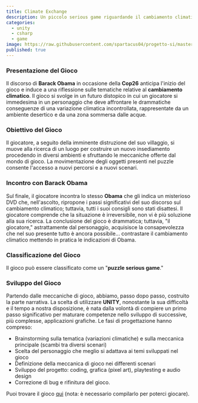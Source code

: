 ```yaml
---
title: Climate Exchange
description: Un piccolo serious game riguardande il cambiamento climatico.
categories:
  - unity
  - csharp
  - game
image: https://raw.githubusercontent.com/spartacus04/progetto-si/master/Assets/Assets/face.png
published: true
---
```


### Presentazione del Gioco

Il discorso di **Barack Obama** in occasione della **Cop26** anticipa l'inizio del gioco e induce a una riflessione sulle tematiche relative al **cambiamento climatico**. Il gioco si svolge in un futuro distopico in cui un giocatore si immedesima in un personaggio che deve affrontare le drammatiche conseguenze di una variazione climatica incontrollata, rappresentate da un ambiente desertico e da una zona sommersa dalle acque.

### Obiettivo del Gioco

Il giocatore, a seguito della imminente distruzione del suo villaggio, si muove alla ricerca di un luogo per costruire un nuovo insediamento procedendo in diversi ambienti e sfruttando le meccaniche offerte dal mondo di gioco. La movimentazione degli oggetti presenti nel puzzle consente l'accesso a nuovi percorsi e a nuovi scenari.

### Incontro con Barack Obama

Sul finale, il giocatore incontra lo stesso **Obama** che gli indica un misterioso DVD che, nell'ascolto, ripropone i passi significativi del suo discorso sul cambiamento climatico; tuttavia, tutti i suoi consigli sono stati disattesi. Il giocatore comprende che la situazione è irreversibile, non vi è più soluzione alla sua ricerca. La conclusione del gioco è drammatica; tuttavia, "il giocatore," astrattamente dal personaggio, acquisisce la consapevolezza che nel suo presente tutto è ancora possibile... contrastare il cambiamento climatico mettendo in pratica le indicazioni di Obama.

### Classificazione del Gioco

Il gioco può essere classificato come un "**puzzle serious game**."

### Sviluppo del Gioco

Partendo dalle meccaniche di gioco, abbiamo, passo dopo passo, costruito la parte narrativa. La scelta di utilizzare **UNITY**, nonostante la sua difficoltà e il tempo a nostra disposizione, è nata dalla volontà di compiere un primo passo significativo per maturare competenze nello sviluppo di successive, più complesse, applicazioni grafiche. Le fasi di progettazione hanno compreso:

- Brainstorming sulla tematica (variazioni climatiche) e sulla meccanica principale (scambi tra diversi scenari)
- Scelta del personaggio che meglio si adattava ai temi sviluppati nel gioco
- Definizione della meccanica di gioco nei differenti scenari
- Sviluppo del progetto: coding, grafica (pixel art), playtesting e audio design
- Correzione di bug e rifinitura del gioco.

Puoi trovare il gioco [qui](https://github.com/spartacus04/progetto-si) (nota: è necessario compilarlo per poterci giocare).
